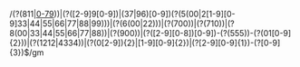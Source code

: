 /(?<ERC>(811|[0-79](11|22|33|44|55|66|66|88|99)))|(?<ReservedAreaCode>([2-9]9[0-9])|(37|96)[0-9])(?<NonGeoSvc>(5(00|2[1-9][0-9]33|44|55|66|77|88|99)))|(?<CASvc>(6(00|22)))|(?<InterExch>(700))|(?<USGovt>(710))|(?<TollFree>8(00|33|44|55|66|77|88))|(?<Premium>(900))|(?<AreaCode>([2-9][0-8])[0-9])-(?<Triple5Exchg>(555))-(?<EntertainNum>(01[0-9]{2}))|(?<InfoNum>(1212|4334))|(?<AssngNum>(0[2-9]){2}|[1-9][0-9]{2})|(?<Exchange>[2-9][0-9]{1})-(?<Number>[0-9]{3})$/gm
